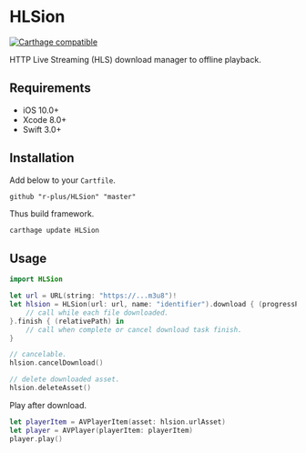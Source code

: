 # HLSion

[![Carthage compatible](https://img.shields.io/badge/Carthage-compatible-4BC51D.svg?style=flat)](https://github.com/Carthage/Carthage)

HTTP Live Streaming (HLS) download manager to offline playback.

## Requirements

- iOS 10.0+
- Xcode 8.0+
- Swift 3.0+

## Installation

Add below to your `Cartfile`.

```ogdl
github "r-plus/HLSion" "master"
```

Thus build framework.

```bash
carthage update HLSion
```

## Usage

```swift
import HLSion

let url = URL(string: "https://...m3u8")!
let hlsion = HLSion(url: url, name: "identifier").download { (progressPercentage) in
    // call while each file downloaded.
}.finish { (relativePath) in
    // call when complete or cancel download task finish.
}

// cancelable.
hlsion.cancelDownload()

// delete downloaded asset.
hlsion.deleteAsset()
```

Play after download.

```swift
let playerItem = AVPlayerItem(asset: hlsion.urlAsset)
let player = AVPlayer(playerItem: playerItem)
player.play()
```

